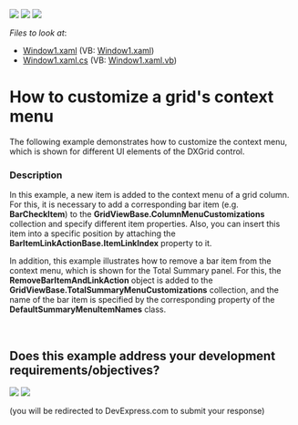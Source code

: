 <!-- default badges list -->
[![](https://img.shields.io/badge/Open_in_DevExpress_Support_Center-FF7200?style=flat-square&logo=DevExpress&logoColor=white)](https://supportcenter.devexpress.com/ticket/details/E1925)
[![](https://img.shields.io/badge/📖_How_to_use_DevExpress_Examples-e9f6fc?style=flat-square)](https://docs.devexpress.com/GeneralInformation/403183)
[![](https://img.shields.io/badge/💬_Leave_Feedback-feecdd?style=flat-square)](#does-this-example-address-your-development-requirementsobjectives)
<!-- default badges end -->
<!-- default file list -->
*Files to look at*:

* [Window1.xaml](./CS/Window1.xaml) (VB: [Window1.xaml](./VB/Window1.xaml))
* [Window1.xaml.cs](./CS/Window1.xaml.cs) (VB: [Window1.xaml.vb](./VB/Window1.xaml.vb))
<!-- default file list end -->
# How to customize a grid's context menu


<p>The following example demonstrates how to customize the context menu, which is shown for different UI elements of the DXGrid control.</p>


<h3>Description</h3>

<p>In this example, a new item is added to the context menu of a grid column. For this, it is necessary to add a corresponding bar item (e.g. <strong>BarCheckItem</strong>) to the <strong>GridViewBase.ColumnMenuCustomizations</strong> collection and specify different item properties. Also, you can insert this item into a specific position by attaching the <strong>BarItemLinkActionBase.ItemLinkIndex</strong> property to it.</p><p>In addition, this example illustrates how to remove a bar item from the context menu, which is shown for the Total Summary panel. For this, the <strong>RemoveBarItemAndLinkAction</strong> object is added to the <strong>GridViewBase.TotalSummaryMenuCustomizations</strong> collection, and the name of the bar item is specified by the corresponding property of the <strong>DefaultSummaryMenuItemNames</strong> class.</p>

<br/>


<!-- feedback -->
## Does this example address your development requirements/objectives?

[<img src="https://www.devexpress.com/support/examples/i/yes-button.svg"/>](https://www.devexpress.com/support/examples/survey.xml?utm_source=github&utm_campaign=how-to-customize-a-grids-context-menu-e1925&~~~was_helpful=yes) [<img src="https://www.devexpress.com/support/examples/i/no-button.svg"/>](https://www.devexpress.com/support/examples/survey.xml?utm_source=github&utm_campaign=how-to-customize-a-grids-context-menu-e1925&~~~was_helpful=no)

(you will be redirected to DevExpress.com to submit your response)
<!-- feedback end -->
